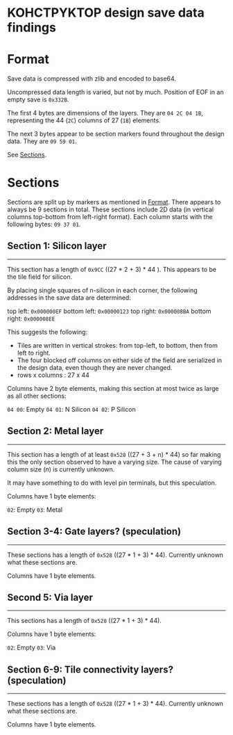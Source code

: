 # KOHCTPYKTOP design save data findings

# Format

Save data is compressed with zlib and encoded to base64.

Uncompressed data length is varied, but not by much. Position of EOF in an empty save is `0x332B`.

The first 4 bytes are dimensions of the layers.
They are `04 2C 04 1B`, representing the 44 (`2C`) columns of 27 (`1B`) elements.

The next 3 bytes appear to be section markers found throughout the design data. They are `09 59 01`.

See [Sections](#sections).

# Sections

Sections are split up by markers as mentioned in [Format](#format). There appears to always be
9 sections in total. These sections include 2D data (in vertical columns top-bottom from left-right format).
Each column starts with the following bytes: `09 37 01`.

## Section 1: Silicon layer
---

This section has a length of `0x9CC` ((27 * 2 + 3) * 44 ).
This appears to be the tile field for silicon.

By placing single squares of n-silicon in each corner, the following addresses in the save data are
determined:

top left:     `0x000000EF`
bottom left:  `0x00000123`
top right:    `0x000008BA`
bottom right: `0x000008EE`

This suggests the following:

- Tiles are written in vertical strokes: from top-left, to bottom, then from left to right.
- The four blocked off columns on either side of the field are serialized in the design data, even
though they are never changed.
- rows x columns : 27 x 44

Columns have 2 byte elements, making this section at most twice as large as all other sections:

`04 00`: Empty
`04 01`: N Silicon
`04 02`: P Silicon

## Section 2: Metal layer
---

This section has a length of at least `0x528` ((27 + 3 + n) * 44) so far making this the only section
observed to have a varying size. The cause of varying column size (*n*) is currently unknown.

It may have something to do with level pin terminals, but this speculation.

Columns have 1 byte elements:

`02`: Empty
`03`: Metal

## Section 3-4: Gate layers? (speculation)
---

These sections has a length of `0x528` ((27 * 1 + 3) * 44).
Currently unknown what these sections are.

Columns have 1 byte elements.

## Second 5: Via layer
---

This sections has a length of `0x528` ((27 * 1 + 3) * 44).

Columns have 1 byte elements:

`02`: Empty
`03`: Via

## Section 6-9: Tile connectivity layers? (speculation)
---

These sections has a length of `0x528` ((27 * 1 + 3) * 44).
Currently unknown what these sections are.

Columns have 1 byte elements.